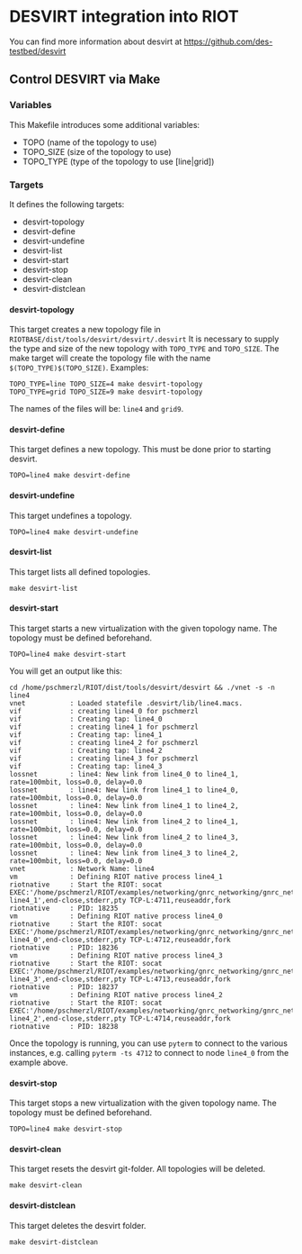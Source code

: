 # DESVIRT integration into RIOT

You can find more information about desvirt at
https://github.com/des-testbed/desvirt

## Control DESVIRT via Make

### Variables

This Makefile introduces some additional variables:
 * TOPO (name of the topology to use)
 * TOPO_SIZE (size of the topology to use)
 * TOPO_TYPE (type of the topology to use [line|grid])

### Targets

It defines the following targets:
 * desvirt-topology
 * desvirt-define
 * desvirt-undefine
 * desvirt-list
 * desvirt-start
 * desvirt-stop
 * desvirt-clean
 * desvirt-distclean

#### desvirt-topology

This target creates a new topology file in `RIOTBASE/dist/tools/desvirt/desvirt/.desvirt`
It is necessary to supply the type and size of the new topology with `TOPO_TYPE` and `TOPO_SIZE`.
The make target will create the topology file with the name `$(TOPO_TYPE)$(TOPO_SIZE)`.
Examples:
```
TOPO_TYPE=line TOPO_SIZE=4 make desvirt-topology
TOPO_TYPE=grid TOPO_SIZE=9 make desvirt-topology
```
The names of the files will be: `line4` and `grid9`.

#### desvirt-define

This target defines a new topology. This must be done prior to starting desvirt.
```
TOPO=line4 make desvirt-define
```

#### desvirt-undefine

This target undefines a topology.
```
TOPO=line4 make desvirt-undefine
```

#### desvirt-list

This target lists all defined topologies.
```
make desvirt-list
```

#### desvirt-start

This target starts a new virtualization with the given topology name.
The topology must be defined beforehand.
```
TOPO=line4 make desvirt-start
```

You will get an output like this:
```
cd /home/pschmerzl/RIOT/dist/tools/desvirt/desvirt && ./vnet -s -n line4
vnet           : Loaded statefile .desvirt/lib/line4.macs.
vif            : creating line4_0 for pschmerzl
vif            : Creating tap: line4_0
vif            : creating line4_1 for pschmerzl
vif            : Creating tap: line4_1
vif            : creating line4_2 for pschmerzl
vif            : Creating tap: line4_2
vif            : creating line4_3 for pschmerzl
vif            : Creating tap: line4_3
lossnet        : line4: New link from line4_0 to line4_1, rate=100mbit, loss=0.0, delay=0.0
lossnet        : line4: New link from line4_1 to line4_0, rate=100mbit, loss=0.0, delay=0.0
lossnet        : line4: New link from line4_1 to line4_2, rate=100mbit, loss=0.0, delay=0.0
lossnet        : line4: New link from line4_2 to line4_1, rate=100mbit, loss=0.0, delay=0.0
lossnet        : line4: New link from line4_2 to line4_3, rate=100mbit, loss=0.0, delay=0.0
lossnet        : line4: New link from line4_3 to line4_2, rate=100mbit, loss=0.0, delay=0.0
vnet           : Network Name: line4
vm             : Defining RIOT native process line4_1
riotnative     : Start the RIOT: socat EXEC:'/home/pschmerzl/RIOT/examples/networking/gnrc_networking/gnrc_networking/bin/native/gnrc_networking.elf line4_1',end-close,stderr,pty TCP-L:4711,reuseaddr,fork
riotnative     : PID: 18235
vm             : Defining RIOT native process line4_0
riotnative     : Start the RIOT: socat EXEC:'/home/pschmerzl/RIOT/examples/networking/gnrc_networking/gnrc_networking/bin/native/gnrc_networking.elf line4_0',end-close,stderr,pty TCP-L:4712,reuseaddr,fork
riotnative     : PID: 18236
vm             : Defining RIOT native process line4_3
riotnative     : Start the RIOT: socat EXEC:'/home/pschmerzl/RIOT/examples/networking/gnrc_networking/gnrc_networking/bin/native/gnrc_networking.elf line4_3',end-close,stderr,pty TCP-L:4713,reuseaddr,fork
riotnative     : PID: 18237
vm             : Defining RIOT native process line4_2
riotnative     : Start the RIOT: socat EXEC:'/home/pschmerzl/RIOT/examples/networking/gnrc_networking/gnrc_networking/bin/native/gnrc_networking.elf line4_2',end-close,stderr,pty TCP-L:4714,reuseaddr,fork
riotnative     : PID: 18238

```

Once the topology is running, you can use `pyterm` to connect to the various
instances, e.g. calling `pyterm -ts 4712` to connect to node `line4_0` from the
example above.

#### desvirt-stop

This target stops a new virtualization with the given topology name.
The topology must be defined beforehand.
```
TOPO=line4 make desvirt-stop
```

#### desvirt-clean

This target resets the desvirt git-folder. All topologies will be deleted.
```
make desvirt-clean
```

#### desvirt-distclean

This target deletes the desvirt folder.
```
make desvirt-distclean
```
